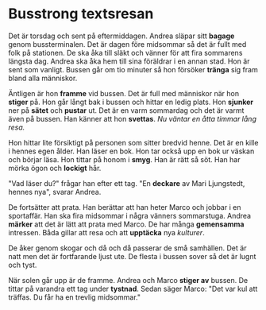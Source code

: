 # Busstrong textsresan

Det är torsdag och sent på eftermiddagen. Andrea släpar sitt **bagage** genom bussterminalen. Det är dagen före midsommar så det är fullt med folk på stationen. De ska åka till släkt och vänner för att fira sommarens längsta dag. Andrea ska åka hem till sina föräldrar i en annan stad. Hon är sent som vanligt. Bussen går om tio minuter så hon försöker **tränga** sig fram bland alla människor.

Äntligen är hon **framme** vid bussen. Det är full med människor när hon **stiger** på. Hon går långt bak i bussen och hittar en ledig plats. Hon **sjunker** ner på **sätet** och **pustar** ut. Det är en varm sommardag och det är varmt även på bussen. Han känner att hon **svettas**. *Nu väntar en åtta timmar lång resa.*

Hon hittar lite försiktigt på personen som sitter bredvid henne. Det är en kille i hennes egen ålder. Han läser en bok. Hon tar också upp en bok ur väskan och börjar läsa. Hon tittar på honom i **smyg**. Han är rätt så söt. Han har mörka ögon och **lockigt** hår.

"Vad läser du?" frågar han efter ett tag. "En **deckare** av Mari Ljungstedt, hennes nya", svarar Andrea.

De fortsätter att prata. Han berättar att han heter Marco och jobbar i en sportaffär. Han ska fira midsommar i några vänners sommarstuga. Andrea **märker** att det är lätt att prata med Marco. De har många **gemensamma** intressen. Båda gillar att resa och att **upptäcka** nya *kulturer*.

De åker genom skogar och då och då passerar de små samhällen. Det är natt men det är fortfarande ljust ute. De flesta i bussen sover så det är lugnt och tyst.

När solen går upp är de framme. Andrea och Marco **stiger av** bussen. De tittar på varandra ett tag under **tystnad**.  Sedan säger Marco: "Det var kul att träffas. Du får ha en trevlig midsommar."
<!--stackedit_data:
eyJoaXN0b3J5IjpbLTU2OTI1Mzg2NCwtMTQ2Njg0NzA2MV19
-->